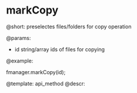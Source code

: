 markCopy
=============

@short:
	preselectes files/folders for copy operation

@params:

- id		string/array			ids of files for copying

@example:

fmanager.markCopy(id);

@template:	api_method
@descr:

